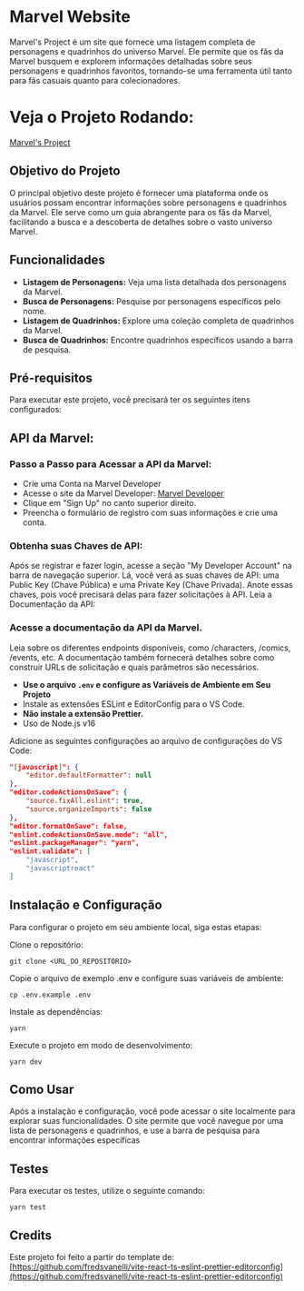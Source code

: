 # Marvel Website

Marvel's Project é um site que fornece uma listagem completa de personagens e quadrinhos do universo Marvel. Ele permite que os fãs da Marvel busquem e explorem informações detalhadas sobre seus personagens e quadrinhos favoritos, tornando-se uma ferramenta útil tanto para fãs casuais quanto para colecionadores.


# Veja o Projeto Rodando:
[Marvel's Project](https://marvel.guimattos.dev/)


## Objetivo do Projeto

O principal objetivo deste projeto é fornecer uma plataforma onde os usuários possam encontrar informações sobre personagens e quadrinhos da Marvel. Ele serve como um guia abrangente para os fãs da Marvel, facilitando a busca e a descoberta de detalhes sobre o vasto universo Marvel.

## Funcionalidades

- **Listagem de Personagens:** Veja uma lista detalhada dos personagens da Marvel.
- **Busca de Personagens:** Pesquise por personagens específicos pelo nome.
- **Listagem de Quadrinhos:** Explore uma coleção completa de quadrinhos da Marvel.
- **Busca de Quadrinhos:** Encontre quadrinhos específicos usando a barra de pesquisa.

## Pré-requisitos

Para executar este projeto, você precisará ter os seguintes itens configurados:

## API da Marvel:
### Passo a Passo para Acessar a API da Marvel:
- Crie uma Conta na Marvel Developer
- Acesse o site da Marvel Developer: [Marvel Developer](https://developer.marvel.com/)
- Clique em "Sign Up" no canto superior direito.
- Preencha o formulário de registro com suas informações e crie uma conta.

### Obtenha suas Chaves de API:
Após se registrar e fazer login, acesse a seção "My Developer Account" na barra de navegação superior.
Lá, você verá as suas chaves de API: uma Public Key (Chave Pública) e uma Private Key (Chave Privada).
Anote essas chaves, pois você precisará delas para fazer solicitações à API.
Leia a Documentação da API:

### Acesse a documentação da API da Marvel.
Leia sobre os diferentes endpoints disponíveis, como /characters, /comics, /events, etc. A documentação também fornecerá detalhes sobre como construir URLs de solicitação e quais parâmetros são necessários.


- **Use o arquivo `.env` e configure as Variáveis de Ambiente em Seu Projeto**
- Instale as extensões ESLint e EditorConfig para o VS Code.
- **Não instale a extensão Prettier.**
- Uso de Node.js v16

Adicione as seguintes configurações ao arquivo de configurações do VS Code:

```json
"[javascript]": {
    "editor.defaultFormatter": null
},
"editor.codeActionsOnSave": {
    "source.fixAll.eslint": true,
    "source.organizeImports": false
},
"editor.formatOnSave": false,
"eslint.codeActionsOnSave.mode": "all",
"eslint.packageManager": "yarn",
"eslint.validate": [
    "javascript",
    "javascriptreact"
]
```

## Instalação e Configuração
Para configurar o projeto em seu ambiente local, siga estas etapas:

Clone o repositório:
```
git clone <URL_DO_REPOSITORIO>
```

Copie o arquivo de exemplo .env e configure suas variáveis de ambiente:
```
cp .env.example .env
```

Instale as dependências:

```
yarn
```

Execute o projeto em modo de desenvolvimento:

```
yarn dev
```

## Como Usar
Após a instalação e configuração, você pode acessar o site localmente para explorar suas funcionalidades. O site permite que você navegue por uma lista de personagens e quadrinhos, e use a barra de pesquisa para encontrar informações específicas

## Testes
Para executar os testes, utilize o seguinte comando:
```
yarn test
```




## Credits
Este projeto foi feito a partir do template de: [https://github.com/fredsvanelli/vite-react-ts-eslint-prettier-editorconfig](https://github.com/fredsvanelli/vite-react-ts-eslint-prettier-editorconfig)
